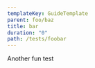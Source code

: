 ```yaml
---
templateKey: GuideTemplate
parent: foo/baz
title: bar
duration: "0"
path: /tests/foobar
---
```

Another fun test